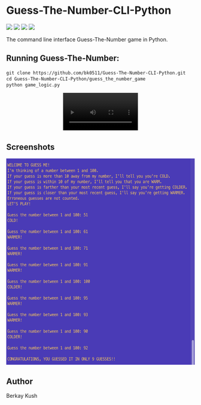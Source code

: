 # Guess-The-Number-CLI-Python
![](https://img.shields.io/badge/Programming_Language-Python-blue.svg)
![](https://img.shields.io/badge/Game-Guess_The_Number-yellow.svg)
![](https://img.shields.io/badge/Python_Version-3.10.5-brown.svg)
![](https://img.shields.io/badge/Status-Complete-green.svg)

The command line interface Guess-The-Number game in Python.

## Running Guess-The-Number:

```
git clone https://github.com/bk0511/Guess-The-Number-CLI-Python.git
cd Guess-The-Number-CLI-Python/guess_the_number_game
python game_logic.py
```

<p align="center">
<video src="https://user-images.githubusercontent.com/70837975/184151533-c06f20b2-7ca5-43ae-a3e1-ba524c44c8aa.mov" controls="controls" style="max-width: 200px;">
</video>
</p>

## Screenshots
<p>
<img src="/images/Screenshot-1.png" height=550>
</p>

## Author
Berkay Kush
